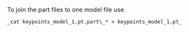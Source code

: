 To join the part files to one model file use 
```shell
_cat keypoints_model_1.pt.part\_* > keypoints_model_1.pt_
```

